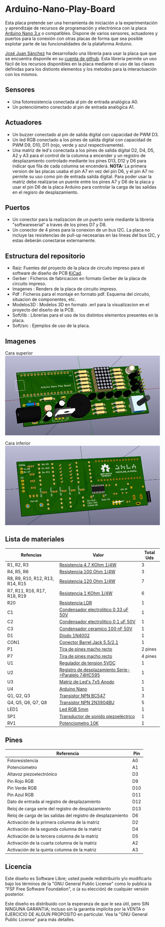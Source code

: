 # Arduino-Nano-Play-Board
Esta placa pretende ser una herramienta de iniciación a la experimentación y aprendizaje de recursos de programación y electrónica con la placa [Arduino Nano 3.x][3] o compatibles.
Dispone de varios sensores, actuadores y puertos para la conexión con otras placas de forma que sea posible explotar parte de las funcionalidades de la plataforma Arduino.

[José Juan Sánchez][1] ha desarrollado una librería para usar la placa que que se encuentra disponile en su [cuenta de github][2]. Esta librería permite un uso fácil de los recursos disponibles en la placa mediante el uso de las clases definidas para los distionts elementos y los metodos para la interactuación con los mismos. 

## Sensores
- Una fotoresistencia conectada al pin de entrada analógica A0.
- Un potenciómetro conectado al pin de entrada analógica A1.

## Actuadores
- Un buzzer conectado al pin de salida digital con capacidad de PWM D3.
- Un led RGB conectado a los pines de salida digital con capacidad de PWM D9, D10, D11 (rojo, verde y azul respectivamente).
- Una matriz de led's conectada a los pines de salida digital D2, D4, D5, A2 y A3 para el control de la columna a encender y un registro de desplazamiento controlado mediante los pines D13, D12 y D6 para indicar que fila de cada columna se encenderá. **NOTA:** La primera version de las placas usaba el pin A7 en vez del pin D6, y el pin A7 no permite su uso como pin de entrada salida digital. Para poder usar la matriz debe realizarse un puente entre los pines A7 y D6 de la placa y usar el pin D6 de la placa Arduino para controlar la carga de las salidas en el regisro de desplazamiento.

## Puertos
- Un conector para la realizacion de un puerto serie mediante la libreria "softwareserial" a traves de los pines D7 y D8.
- Un conector de 4 pines para la conexion de un bus I2C. La placa no incluye las resistencias de pull-up necesarias en las lineas del bus I2C, y estas deberán conectarse externamente.

## Estructura del repositorio
- Raiz: Fuentes del proyecto de la placa de circuito impreso para el software de diseño de PCB [KiCad](http://kicad-pcb.org/).
- Gerber : Ficheros de fabricacion en formato Gerber de la placa de circuito impreso.
- Imagenes : Renders de la placa de circuito impreso.
- Pdf : Ficheros para el montaje en formato pdf. Esquema del circuito, situacion de componentes, etc.
- Modelos3D : Modelos 3D en formato .wrl para la visualizacion en el proyecto del diseño de la PCB.
- Soft/lib : Librerías para el uso de los distintos elementos presentes en la placa.
- Soft/src : Ejemplos de uso de la placa. 

## Imagenes
Cara superior
![Cara superior](/Imagenes/cara_superior.png)

Cara inferior
![Cara inferior](/Imagenes/cara_inferior.png)


## Lista de materiales
Refencias | Valor | Total Uds
----------|-------|-----------
| R1, R2, R3 | [Resistencia 4.7 KOhm 1/4W](http://www.tme.eu/es/details/cf1_4w-4k3/resistencias-de-carbono-tht-14w/sr-passives/) | 3
| R4, R5, R6 | [Resistencia 100 Ohm 1/4W](http://www.tme.eu/es/details/cf1_4w-100r/resistencias-de-carbono-tht-14w/sr-passives/) | 3
| R8, R9, R10, R12, R13, R14, R15 | [Resistencia 120 Ohm 1/4W](http://www.tme.eu/es/details/cf1_4w-120r/resistencias-de-carbono-tht-14w/sr-passives/) | 7
| R7, R11, R16, R17, R18, R19 | [Resistencia 1 KOhm 1/4W](http://www.tme.eu/es/details/cf1_4w-1k/resistencias-de-carbono-tht-14w/sr-passives/) | 6
| R20 | [Resistencia LDR](http://www.tme.eu/es/details/pgm5516/fotoresistencias/token/) | 1
| C1 | [Condensador electrolitico 0,33 uF 50V](http://www.tme.eu/es/details/umt1hr33mdd/condensadores-electroliticos-tht-105c/nichicon/) | 1
| C2 | [Condensador electrolitico 0,1 uF 50V](http://www.tme.eu/es/details/umt1h0r1mdd/condensadores-electroliticos-tht-105c/nichicon/) | 1
| C3 | [Condensador ceramico 100 nF 50V](http://www.tme.eu/es/details/cc-100n/condensadores-ceramicos-tht-50v/sr-passives/) | 1
| D1 | [Diodo 1N4002](http://www.tme.eu/es/details/1n4002-dc/diodos-universales-tht/dc-components/1n4002/) | 1
| CON1 | [Conector Barrel Jack 5.5/2.1](http://www.tme.eu/es/details/fc68148/conectores-dc/cliff/) | 1
| P1 | [Tira de pines macho recto](http://www.tme.eu/es/details/4-103321-8/regletas-y-enchufes-de-taco/te-connectivity/) | 2 pines
| P7 | [Tira de pines macho recto](http://www.tme.eu/es/details/4-103321-8/regletas-y-enchufes-de-taco/te-connectivity/) | 4 pines
| U1 | [Regulador de tension 5VDC](http://www.tme.eu/es/details/lm7805ct/estabilizadores-de-tension-no-regulados/fairchild-semiconductor/) | 1
| U2 | [Registro de desplazamiento Serie->Paralelo 74HC595](http://www.tme.eu/es/details/sn74hc595d/registros-corredores/texas-instruments/) | 1
| U3 | [Matriz de Led's 7x5 Anodo](http://www.tme.eu/es/details/lmd07057bue-101a/pantallas-led-matrices/wenrun/) | 1
| U4 | [Arduino Nano](https://www.arduino.cc/en/Main/ArduinoBoardNano) | 1
| Q1, Q2, Q3 | [Transistor NPN BC547](http://www.tme.eu/es/details/bc547cbk-dio/transistores-npn-tht/diotec-semiconductor/bc547cbk/)| 3
| Q4, Q5, Q6, Q7, Q8 | [Transistor NPN 2N3904BU](http://www.tme.eu/es/details/2n3904bu/transistores-npn-tht/fairchild-semiconductor/)| 5
| LED1 | [Led RGB 5mm](http://www.tme.eu/es/details/ostama5b31a/diodos-led-tht-5mm/optosupply/)| 1
| SP1 | [Transductor de sonido piezoeléctrico](http://www.tme.eu/es/details/ld-bzpn-1705/transductores-piezoelect-sin-generador/loudity/)| 1
| RV1 | [Potenciometro 10K](http://www.tme.eu/es/details/r9011-1-10k/potenciometros-de-carbono-de-una-revol/sr-passives/)| 1

## Pines
Referencia | Pin 
----------|-------
| Fotoresistencia | A0 |
| Potenciometro | A1 |
| Altavoz piezoelectrónico | D3 |
| Pin Rojo RGB | D9 |
| Pin Verde RGB | D10 |
| Pin Azul RGB | D11 |
| Dato de entrada al registro de desplazamiento | D12 |
| Reloj de carga serie del registro de desplazamiento | D13 |
| Reloj de carga de las salidas del registro de desplazamiento | D6 |
| Activación de la primera columna de la matriz | D2 |
| Activación de la segunda columna de la matriz | D4 |
| Activación de la tercera columna de la matriz | D5 |
| Activación de la cuarta columna de la matriz | A2 |
| Activación de la quinta columna de la matriz | A3 |

## Licencia
Este diseño es Software Libre; usted puede redistribuirlo y/o modificarlo bajo los términos de la "GNU General Public License" como lo publica la "FSF Free Software Foundation", o (a su elección) de cualquier versión posterior.

Este diseño es distribuido con la esperanza de que le sea útil, pero SIN NINGUNA GARANTIA; incluso sin la garantía implícita por la VENTA o EJERCICIO DE ALGUN PROPOSITO en particular. Vea la "GNU General Public License" para más detalles.

[1]: http://josejuansanchez.org
[2]: https://github.com/josejuansanchez/NanoPlayBoard/
[3]: https://www.arduino.cc/en/Main/ArduinoBoardNano

